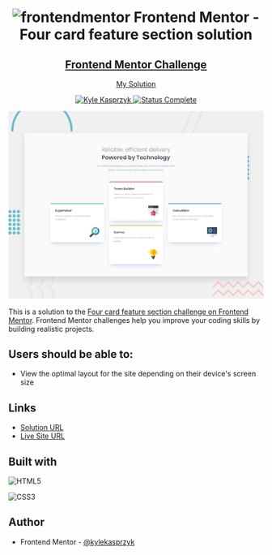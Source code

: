 <div align="center">
  <h1><img src="https://www.frontendmentor.io/static/images/logo-mobile.svg" alt="frontendmentor"> Frontend Mentor - Four card feature section solution</h1>
  <h2>
    <a href="https://www.frontendmentor.io/challenges/four-card-feature-section-weK1eFYK"><strong>Frontend Mentor Challenge</strong></a>  </h2>
    <p>
    <a href="#">My Solution</a>
  </p>
</div>

<!-- bagdes -->
<div align="center">
  <!-- profile -->
  <a href="https://www.frontendmentor.io/profile/kylekasprzyk">
    <img src="https://img.shields.io/badge/Profile-Kyle%20Kasprzyk-blue" alt="Kyle Kasprzyk">
  </a>
  <!-- status -->
    <a href="#">
    <img src="https://img.shields.io/badge/Status-Complete-brightgreen" alt="Status Complete">
  </a>
</div>

![](./design/desktop-preview.jpg)

This is a solution to the [Four card feature section challenge on Frontend Mentor](https://www.frontendmentor.io/challenges/four-card-feature-section-weK1eFYK). Frontend Mentor challenges help you improve your coding skills by building realistic projects. 

## Users should be able to:

- View the optimal layout for the site depending on their device's screen size

## Links

- [Solution URL](#)
- [Live Site URL](#)

## Built with

![HTML5](https://img.shields.io/badge/html5-%23E34F26.svg?style=plastic&logo=html5&logoColor=white)

![CSS3](https://img.shields.io/badge/css3-%231572B6.svg?style=plastic&logo=css3&logoColor=white)

## Author

- Frontend Mentor - [@kylekasprzyk](https://www.frontendmentor.io/profile/kylekasprzyk)